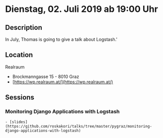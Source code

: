 # Dienstag, 02. Juli 2019 ab 19:00 Uhr

## Description

In July, Thomas is going to give a talk about Logstash.'

## Location

Realraum

- Brockmanngasse 15 - 8010 Graz
- [https://wp.realraum.at/](https://wp.realraum.at/)

## Sessions

### Monitoring Django Applications with Logstash

    - [slides](https://github.com/roskakori/talks/tree/master/pygraz/monitoring-django-applications-with-logstash)
